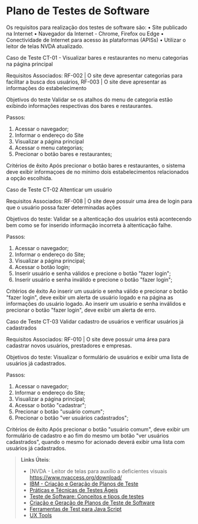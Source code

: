 # Plano de Testes de Software

Os requisitos para realização dos testes de software são:
• Site publicado na Internet
• Navegador da Internet - Chrome, Firefox ou Edge
• Conectividade de Internet para acesso às plataformas (APISs)
• Utilizar o leitor de telas NVDA atualizado.

Caso de Teste CT-01 - Visualizar bares e restaurantes no menu categorias na página principal

Requisitos Associados:
RF-002 | O site deve apresentar categorias para facilitar a busca dos usuários, RF-003 | O site deve apresentar as informações do estabelecimento

Objetivos do teste
Validar se os atalhos do menu de categoria estão exibindo informações respectivas dos bares e restaurantes.

Passos:
1) Acessar o navegador;
2) Informar o endereço do Site
3) Visualizar a página principal
4) Acessar o menu categorias;
5) Precionar o botão bares e restaurantes;

Critérios de êxito
Após precionar o botão bares e restaurantes, o sistema deve exibir informaçoes de no mínimo dois estabelecimentos relacionados a opção escolhida.

Caso de Teste CT-02 Altenticar um usuário

Requisitos Associados:
RF-008 | O site deve possuir uma área de login para que o usuário possa fazer determinadas ações

Objetivos do teste:
Validar se a altenticação dos usuários está acontecendo bem como se for inserido informação incorreta à altenticação falhe.

Passos:
1) Acessar o navegador;
2) Informar o endereço do Site;
3) Visualizar a página principal;
4) Acessar o botão login;
5) Inserir usuário e senha válidos e precione o botão "fazer login";
6) Inserir usuário e senha inválido e precione o botão "fazer login";

Critérios de êxito
Ao inserir um usuário e senha válido e precionar o botão "fazer login", deve exibir um alerta de usuário logado e na página as informações do usuário logado. Ao inserir um usuário e senha inválidos e precionar o botão "fazer login", deve exibir um alerta de erro.

Caso de Teste CT-03 Validar cadastro de usuários e verificar usuários já cadastrados

Requisitos Associados:
RF-010 | O site deve possuir uma área para cadastrar novos usuários, prestadores e empresas.

Objetivos do teste:
Visualizar o formulário de usuários e exibir uma lista de usuários já cadastrados.

Passos:
1) Acessar o navegador;
2) Informar o endereço do Site;
3) Visualizar a página principal;
4) Acessar o botão "cadastrar";
5) Precionar o botão "usuário comum";
6) Precionar o botão "ver usuários cadastrados";

Critérios de êxito
Após precionar o botão "usuário comum", deve exibir um formulário de cadastro e ao fim do mesmo um botão "ver usuários cadastrados", quando o mesmo for acionado deverá exibir uma lista com usuários já cadastrados.
 
> **Links Úteis**:
> - [NVDA - Leitor de telas para auxílio a deficientes visuais https://www.nvaccess.org/download/
> - [IBM - Criação e Geração de Planos de Teste](https://www.ibm.com/developerworks/br/local/rational/criacao_geracao_planos_testes_software/index.html)
> - [Práticas e Técnicas de Testes Ágeis](http://assiste.serpro.gov.br/serproagil/Apresenta/slides.pdf)
> -  [Teste de Software: Conceitos e tipos de testes](https://blog.onedaytesting.com.br/teste-de-software/)
> - [Criação e Geração de Planos de Teste de Software](https://www.ibm.com/developerworks/br/local/rational/criacao_geracao_planos_testes_software/index.html)
> - [Ferramentas de Test para Java Script](https://geekflare.com/javascript-unit-testing/)
> - [UX Tools](https://uxdesign.cc/ux-user-research-and-user-testing-tools-2d339d379dc7)
